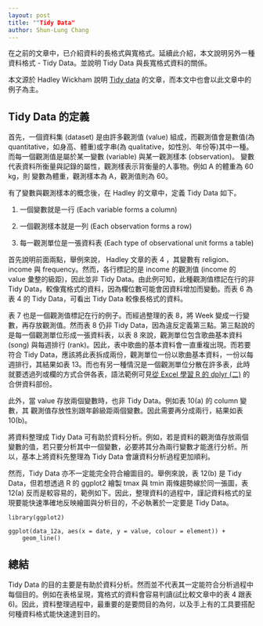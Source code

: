 ```yaml
---
layout: post
title: ""Tidy Data"
author: Shun-Lung Chang
---
```


<p class="message">
在之前的文章中，已介紹資料的長格式與寬格式。延續此介紹，本文說明另外一種資料格式 - Tidy Data。並說明 Tidy Data 與長寬格式資料的關係。
</p>

<!--more-->

本文源於 Hadley Wickham 說明 [Tidy data](http://vita.had.co.nz/papers/tidy-data.pdf) 的文章，而本文中也會以此文章中的例子為主。

## Tidy Data 的定義

首先，一個資料集 (dataset) 是由許多觀測值 (value) 組成，而觀測值會是數值(為 quantitative，如身高、體重)或字串(為 qualitative，如性別、年份等)其中一種。而每一個觀測值是屬於某一變數 (variable) 與某一觀測樣本 (observation)。 變數代表資料所衡量與記錄的屬性，觀測樣表示背衡量的人事物。例如 A 的體重為 60 kg，則 變數為體重，觀測樣本為 A，觀測值則為 60。

有了變數與觀測樣本的概念後，在 Hadley 的文章中，定義 Tidy Data 如下。

1. 一個變數就是一行 (Each variable forms a column) 

2. 一個觀測樣本就是一列 (Each observation forms a row)

3. 每一觀測單位是一張資料表 (Each type of observational unit forms a table)

首先說明前面兩點，舉例來說， Hadley 文章的表 4 ，其變數有 religion、income 與 frequency。然而，各行標記的是 income 的觀測值 (income 的 value 彙整的級距)，因此並非 Tidy Data。由此例可知，此種觀測值標記在行的非 Tidy Data，較像寬格式的資料，因為欄位數可能會因資料增加而變動。而表 6 為表 4 的 Tidy Data，可看出 Tidy Data 較像長格式的資料。

表 7 也是一個觀測值標記在行的例子。而經過整理的表 8，將 Week 變成一行變數，再存放觀測值。然而表 8 仍非 Tidy Data，因為違反定義第三點。第三點說的是每一個觀測單位形成一張資料表，以表 8 來說，觀測單位包含歌曲基本資料 (song) 與每週排行 (rank)。因此，表中歌曲的基本資料會一直重複出現。而若要符合 Tidy Data，應該將此表拆成兩份，觀測單位一份以歌曲基本資料，一份以每週排行，其結果如表 13。而也有另一種情況是一個觀測單位分散在許多表，此時就要透過列或欄的方式合併各表，語法範例可見[從 Excel 學習 R 的 dplyr (二)](/2016/09/28/dplyr-and-excel_2) 的合併資料部份。

此外，當 value 存放兩個變數時，也非 Tidy Data。例如表 10(a) 的 column 變數，其 觀測值存放性別跟年齡級距兩個變數。因此需要再分成兩行，結果如表 10(b)。

將資料整理成 Tidy Data 可有助於資料分析。例如，若是資料的觀測值存放兩個變數的值，若只要分析其中一個變數，必要將其分為兩行變數才能進行分析。所以，基本上將資料先整理為 Tidy Data 會讓資料分析過程更加順利。

然而，Tidy Data 亦不一定能完全符合繪圖目的。舉例來說，表 12(b) 是 Tidy Data，但若想透過 R 的 ggplot2 繪製 tmax 與 tmin 兩條趨勢線於同一張圖，表 12(a) 反而是較容易的，範例如下。因此，整理資料的過程中，謹記資料格式的呈現要能快速準確地反映繪圖與分析目的，不必執著於一定要是 Tidy Data。

```
library(ggplot2)

ggplot(data_12a, aes(x = date, y = value, colour = element)) +
	geom_line()
```

## 總結

Tidy Data 的目的主要是有助於資料分析。然而並不代表其一定能符合分析過程中每個目的。例如在表格呈現，寬格式的資料會容易判讀(試比較文章中的表 4 跟表 6)。因此，資料整理過程中，最重要的是要問目的為何，以及手上有的工具要搭配何種資料格式能快速達到目的。

